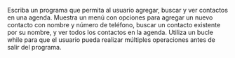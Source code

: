 Escriba un programa que permita al usuario agregar, buscar y ver contactos en una agenda. Muestra un menú con opciones para agregar un nuevo contacto con nombre y número de teléfono, buscar un contacto existente por su nombre, y ver todos los contactos en la agenda. Utiliza un bucle while para que el usuario pueda realizar múltiples operaciones antes de salir del programa.
